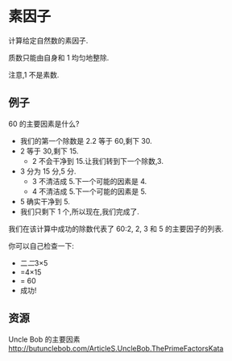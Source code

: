 # 素因子

计算给定自然数的素因子.

质数只能由自身和 1 均匀地整除.

注意,1 不是素数.

## 例子

60 的主要因素是什么?

- 我们的第一个除数是 2.2 等于 60,剩下 30.
- 2 等于 30,剩下 15.
  - 2 不会干净到 15.让我们转到下一个除数,3.
- 3 分为 15 分,5 分.
  - 3 不清洁成 5.下一个可能的因素是 4.
  - 4 不清洁成 5.下一个可能的因素是 5.
- 5 确实干净到 5.
- 我们只剩下 1 个,所以现在,我们完成了.

我们在该计算中成功的除数代表了 60∶2, 2, 3 和 5 的主要因子的列表.

你可以自己检查一下:

- 二*二*3×5
- =4×15
- = 60
- 成功!

[help-page]: https://exercism.io/tracks/rust/learning
[modules]: https://doc.rust-lang.org/book/2018-edition/ch07-00-modules.html
[cargo]: https://doc.rust-lang.org/book/2018-edition/ch14-00-more-about-cargo.html
[rust-tests]: https://doc.rust-lang.org/book/2018-edition/ch11-02-running-tests.html

## 资源

Uncle Bob 的主要因素<http://butunclebob.com/ArticleS.UncleBob.ThePrimeFactorsKata>

